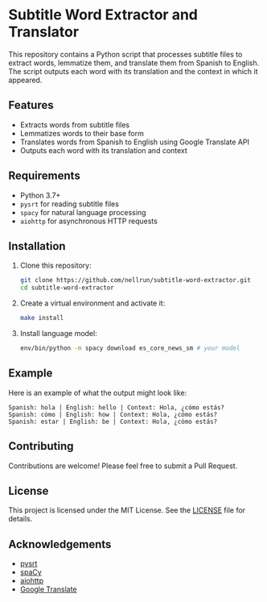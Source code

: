 # Subtitle Word Extractor and Translator

This repository contains a Python script that processes subtitle files to extract words, lemmatize them, and translate them from Spanish to English. The script outputs each word with its translation and the context in which it appeared.

## Features

- Extracts words from subtitle files
- Lemmatizes words to their base form
- Translates words from Spanish to English using Google Translate API
- Outputs each word with its translation and context

## Requirements

- Python 3.7+
- `pysrt` for reading subtitle files
- `spacy` for natural language processing
- `aiohttp` for asynchronous HTTP requests

## Installation

1. Clone this repository:
    ```sh
    git clone https://github.com/nellrun/subtitle-word-extractor.git
    cd subtitle-word-extractor
    ```

2. Create a virtual environment and activate it:
    ```sh
    make install
    ```

3. Install language model:
    ```sh
    env/bin/python -m spacy download es_core_news_sm # your model
    ```

## Example

Here is an example of what the output might look like:
```
Spanish: hola | English: hello | Context: Hola, ¿cómo estás?
Spanish: cómo | English: how | Context: Hola, ¿cómo estás?
Spanish: estar | English: be | Context: Hola, ¿cómo estás?
```

## Contributing

Contributions are welcome! Please feel free to submit a Pull Request.

## License

This project is licensed under the MIT License. See the [LICENSE](LICENSE) file for details.

## Acknowledgements

- [pysrt](https://github.com/byroot/pysrt)
- [spaCy](https://spacy.io/)
- [aiohttp](https://aiohttp.readthedocs.io/)
- [Google Translate](https://cloud.google.com/translate)
